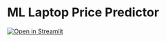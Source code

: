 # ML Laptop Price Predictor

[![Open in Streamlit](https://static.streamlit.io/badges/streamlit_badge_black_white.svg)]([https://ml-laptop-price-predictor.streamlit.app/](https://ml-laptop-price-predictor-jtbxmbjraspibhwec3yrwz.streamlit.app/))
